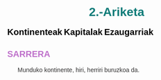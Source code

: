 # 2.-Ariketa
<!DOCTYPE html>
<html>
<head>
    <meta charset='utf-8'>
    <meta http-equiv='X-UA-Compatible' content='IE=edge'>
    <title>Herriak</title>
    <style>
        body { font-family: Arial, sans-serif; color: #141212dd}
        h1 { text-align: center; color: #0f7c79; }
        h2 { font-size:20px; color: rgb(191, 114, 203)}
        nav a{font-size:20px; color: rgb(0, 0, 0); font-weight: bold; text-decoration: none;}
    </style>
    <meta name='viewport' content='width=device-width, initial-scale=1'>
    <link rel='stylesheet' type='text/css' media='screen' href='main.css'>
    <script src='main.js'></script>
</head>
<body>
    </body><nav>
        <a href="Lehena.html"> Kontinenteak</a>
        <a href="Bigarren.html"> Kapitalak</a>
        <a href="Hirugarren.html"> Ezaugarriak</a>
    </nav>
<h2>SARRERA</h2>
<ol>Munduko kontinente, hiri, herriri buruzkoa da.</ol>
</body>
</html>
